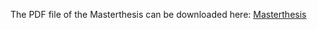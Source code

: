 The PDF file of the Masterthesis can be downloaded here: [Masterthesis](https://tubcloud.tu-berlin.de/s/cyPPTowJxPczsab)
